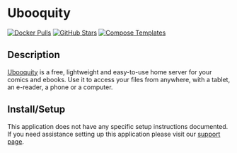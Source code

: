 # Ubooquity

[![Docker Pulls](https://img.shields.io/docker/pulls/linuxserver/ubooquity?style=flat-square&color=607D8B&label=docker%20pulls&logo=docker)](https://hub.docker.com/r/linuxserver/ubooquity)
[![GitHub Stars](https://img.shields.io/github/stars/linuxserver/docker-ubooquity?style=flat-square&color=607D8B&label=github%20stars&logo=github)](https://github.com/linuxserver/docker-ubooquity)
[![Compose Templates](https://img.shields.io/static/v1?style=flat-square&color=607D8B&label=compose&message=templates)](https://github.com/GhostWriters/DockSTARTer/tree/master/compose/.apps/ubooquity)

## Description

[Ubooquity](https://vaemendis.net/ubooquity/) is a free, lightweight and easy-to-use home server for your comics and ebooks. Use it to access your files from anywhere, with a tablet, an e-reader, a phone or a computer.

## Install/Setup

This application does not have any specific setup instructions documented. If you need assistance setting up this application please visit our [support page](https://dockstarter.com/basics/support/).
